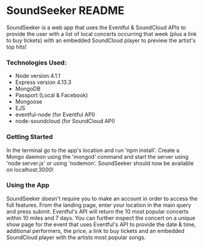 # SoundSeeker README
SoundSeeker is a web app that uses the Eventful & SoundCloud APIs to provide the
user with a list of local concerts occurring that week (plus a link to buy
tickets) with an embedded SoundCloud player to preview the artist's top hits!

### Technologies Used:
* Node version 4.1.1
* Express version 4.13.3
* MongoDB
* Passport (Local & Facebook)
* Mongoose
* EJS
* eventful-node (for Eventful API)
* node-soundcloud (for SoundCloud API)

### Getting Started
In the terminal go to the app's location and run 'npm install'. Create a Mongo
daemon using the 'mongod' command and start the server using 'node server.js' or
using 'nodemon'. SoundSeeker should now be available on localhost:3000!

### Using the App
SoundSeeker doesn't require you to make an account in order to access the full
features. From the landing page, enter your location in the main query and
press submit. Eventful's API will return the 10 most popular concerts within 10
miles and 7 days. You can further inspect the concert on a unique show page for
the event that uses Eventful's API to provide the date & time, additional
performers, the price, a link to buy tickets and an embedded SoundCloud player
with the artists most popular songs.
